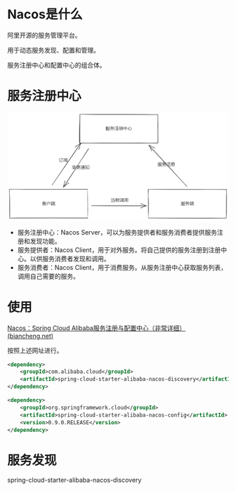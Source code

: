 # Nacos是什么

阿里开源的服务管理平台。

用于动态服务发现、配置和管理。

服务注册中心和配置中心的组合体。

# 服务注册中心

![](img/服务注册与发现.png)

- 服务注册中心：Nacos Server，可以为服务提供者和服务消费者提供服务注册和发现功能。
- 服务提供者：Nacos Client，用于对外服务。将自己提供的服务注册到注册中心。以供服务消费者发现和调用。
- 服务消费者：Nacos Client，用于消费服务。从服务注册中心获取服务列表，调用自己需要的服务。

# 使用

[Nacos：Spring Cloud Alibaba服务注册与配置中心（非常详细） (biancheng.net)](http://c.biancheng.net/springcloud/nacos.html)

按照上述网址进行。

```xml
<dependency>
    <groupId>com.alibaba.cloud</groupId>
    <artifactId>spring-cloud-starter-alibaba-nacos-discovery</artifactId>
</dependency>
```

```xml
<dependency>
    <groupId>org.springframework.cloud</groupId>
    <artifactId>spring-cloud-starter-alibaba-nacos-config</artifactId>
    <version>0.9.0.RELEASE</version>
</dependency>
```



# 服务发现

spring-cloud-starter-alibaba-nacos-discovery



